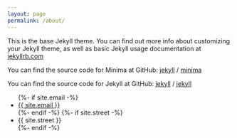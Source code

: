 ```yaml
---
layout: page
permalink: /about/
---
```


This is the base Jekyll theme. You can find out more info about customizing your Jekyll theme, as well as basic Jekyll usage documentation at [jekyllrb.com](https://jekyllrb.com/)

You can find the source code for Minima at GitHub:
[jekyll][jekyll-organization] /
[minima](https://github.com/jekyll/minima)

You can find the source code for Jekyll at GitHub:
[jekyll][jekyll-organization] /
[jekyll](https://github.com/jekyll/jekyll)

[jekyll-organization]: https://github.com/jekyll

<ul class="contact-list">
    {%- if site.email -%}
    <li><a class="u-email" href="mailto:{{ site.email }}">{{ site.email }}</a></li>
    {%- endif -%}
    {%- if site.street -%}
    <li class="footer-street">{{ site.street }}</li>
    {%- endif -%}
</ul>
